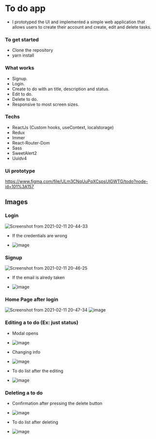 # To do app

- I prototyped the UI and implemented a simple web application that allows users to create their account and create, edit and delete tasks. 

### To get started
- Clone the repository
- yarn install 

### What works 
- Signup. 
- Login.
- Create to do with an title, description and status.
- Edit to do.
- Delete to do.
- Responsive to most screen sizes.

### Techs
- ReactJs (Custom hooks, useContext, localstorage)
- Redux
- Immer
- React-Router-Dom
- Sass
- SweetAlert2
- Uuidv4

### Ui prototype
https://www.figma.com/file/ULm3CNqUuPqXCspsUlGWTG/todo?node-id=101%3A157

## Images
### Login
![Screenshot from 2021-02-11 20-44-33](https://user-images.githubusercontent.com/69584272/107713507-28390e00-6caa-11eb-8767-884c813b9e14.png)

- If the credentials are wrong

- ![image](https://user-images.githubusercontent.com/69584272/107228384-6066f500-69fb-11eb-93d2-d2767d9cc5df.png)

### Signup
![Screenshot from 2021-02-11 20-46-25](https://user-images.githubusercontent.com/69584272/107713542-3b4bde00-6caa-11eb-9e35-5fe7a5acaab7.png)

- If the email is alredy taken

- ![image](https://user-images.githubusercontent.com/69584272/107228482-7aa0d300-69fb-11eb-80b4-de6594c78e57.png)

### Home Page after login
![Screenshot from 2021-02-11 20-47-34](https://user-images.githubusercontent.com/69584272/107713618-66363200-6caa-11eb-83d6-33970ad83e03.png)
![image](https://user-images.githubusercontent.com/69584272/107228039-f0586f00-69fa-11eb-828b-21e326a7502b.png)

### Editing a to do (Ex: just status)
- Modal opens

- ![image](https://user-images.githubusercontent.com/69584272/107228093-02d2a880-69fb-11eb-9871-d2127e6b1b67.png)

- Changing info

- ![image](https://user-images.githubusercontent.com/69584272/107228114-0b2ae380-69fb-11eb-8b6c-4deefe090076.png)

- To do list after the editing

- ![image](https://user-images.githubusercontent.com/69584272/107228137-11b95b00-69fb-11eb-9db9-cc5f01a7a577.png)

### Deleting a to do
- Confirmation after pressing the delete button

- ![image](https://user-images.githubusercontent.com/69584272/107228162-1aaa2c80-69fb-11eb-9d79-b77d3a60272e.png)

- To do list after deleting 

- ![image](https://user-images.githubusercontent.com/69584272/107228185-1f6ee080-69fb-11eb-984e-7408c1848268.png)
